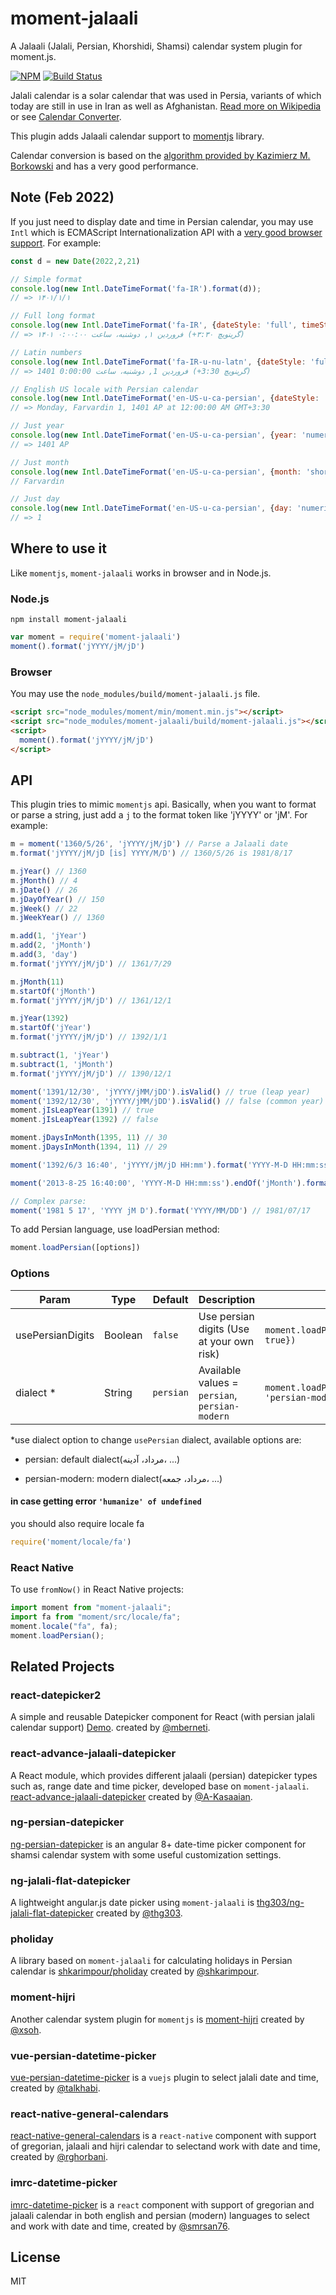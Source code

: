 # moment-jalaali

A Jalaali (Jalali, Persian, Khorshidi, Shamsi) calendar system plugin for moment.js.

[![NPM](https://img.shields.io/npm/v/moment-jalaali.svg)](https://www.npmjs.com/package/moment-jalaali)
[![Build Status](https://travis-ci.org/jalaali/moment-jalaali.png?branch=master)](https://travis-ci.org/jalaali/moment-jalaali)

Jalali calendar is a solar calendar that was used in Persia, variants of which today are still in use in Iran as well as Afghanistan. [Read more on Wikipedia](http://en.wikipedia.org/wiki/Jalali_calendar) or see [Calendar Converter](http://www.fourmilab.ch/documents/calendar/).

This plugin adds Jalaali calendar support to [momentjs](http://momentjs.com) library.

Calendar conversion is based on the [algorithm provided by Kazimierz M. Borkowski](http://www.astro.uni.torun.pl/~kb/Papers/EMP/PersianC-EMP.htm) and has a very good performance.

## Note (Feb 2022)

If you just need to display date and time in Persian calendar, you may use `Intl` which is ECMAScript Internationalization API with a [very good browser support](https://caniuse.com/mdn-javascript_builtins_intl_datetimeformat_format). For example:

```js
const d = new Date(2022,2,21)

// Simple format
console.log(new Intl.DateTimeFormat('fa-IR').format(d));
// => ۱۴۰۱/۱/۱

// Full long format
console.log(new Intl.DateTimeFormat('fa-IR', {dateStyle: 'full', timeStyle: 'long'}).format(d));
// => ۱۴۰۱ فروردین ۱, دوشنبه، ساعت ۰:۰۰:۰۰ (‎+۳:۳۰ گرینویچ)

// Latin numbers
console.log(new Intl.DateTimeFormat('fa-IR-u-nu-latn', {dateStyle: 'full', timeStyle: 'long'}).format(d));
// => 1401 فروردین 1, دوشنبه، ساعت 0:00:00 (‎+3:30 گرینویچ)

// English US locale with Persian calendar
console.log(new Intl.DateTimeFormat('en-US-u-ca-persian', {dateStyle: 'full', timeStyle: 'long'}).format(d));
// => Monday, Farvardin 1, 1401 AP at 12:00:00 AM GMT+3:30

// Just year
console.log(new Intl.DateTimeFormat('en-US-u-ca-persian', {year: 'numeric'}).format(d));
// => 1401 AP

// Just month
console.log(new Intl.DateTimeFormat('en-US-u-ca-persian', {month: 'short'}).format(d));
// Farvardin

// Just day
console.log(new Intl.DateTimeFormat('en-US-u-ca-persian', {day: 'numeric'}).format(d));
// => 1
```

## Where to use it

Like `momentjs`, `moment-jalaali` works in browser and in Node.js.

### Node.js

```shell
npm install moment-jalaali
```

```js
var moment = require('moment-jalaali')
moment().format('jYYYY/jM/jD')
```

### Browser

You may use the `node_modules/build/moment-jalaali.js` file.

```html
<script src="node_modules/moment/min/moment.min.js"></script>
<script src="node_modules/moment-jalaali/build/moment-jalaali.js"></script>
<script>
  moment().format('jYYYY/jM/jD')
</script>
```

## API

This plugin tries to mimic `momentjs` api. Basically, when you want to format or parse a string, just add a `j` to the format token like 'jYYYY' or 'jM'. For example:

```js
m = moment('1360/5/26', 'jYYYY/jM/jD') // Parse a Jalaali date
m.format('jYYYY/jM/jD [is] YYYY/M/D') // 1360/5/26 is 1981/8/17

m.jYear() // 1360
m.jMonth() // 4
m.jDate() // 26
m.jDayOfYear() // 150
m.jWeek() // 22
m.jWeekYear() // 1360

m.add(1, 'jYear')
m.add(2, 'jMonth')
m.add(3, 'day')
m.format('jYYYY/jM/jD') // 1361/7/29

m.jMonth(11)
m.startOf('jMonth')
m.format('jYYYY/jM/jD') // 1361/12/1

m.jYear(1392)
m.startOf('jYear')
m.format('jYYYY/jM/jD') // 1392/1/1

m.subtract(1, 'jYear')
m.subtract(1, 'jMonth')
m.format('jYYYY/jM/jD') // 1390/12/1

moment('1391/12/30', 'jYYYY/jMM/jDD').isValid() // true (leap year)
moment('1392/12/30', 'jYYYY/jMM/jDD').isValid() // false (common year)
moment.jIsLeapYear(1391) // true
moment.jIsLeapYear(1392) // false

moment.jDaysInMonth(1395, 11) // 30
moment.jDaysInMonth(1394, 11) // 29

moment('1392/6/3 16:40', 'jYYYY/jM/jD HH:mm').format('YYYY-M-D HH:mm:ss') // 2013-8-25 16:40:00

moment('2013-8-25 16:40:00', 'YYYY-M-D HH:mm:ss').endOf('jMonth').format('jYYYY/jM/jD HH:mm:ss') // 1392/6/31 23:59:59

// Complex parse:
moment('1981 5 17', 'YYYY jM D').format('YYYY/MM/DD') // 1981/07/17
```

To add Persian language, use loadPersian method:

```js
moment.loadPersian([options])
```

### Options

| Param            | Type    | Default   | Description                               | Example                                      |
| ---------------- | ------- | -------   | ----------------------------------------  | -------------------------------------------- |
| usePersianDigits | Boolean | `false`   | Use persian digits (Use at your own risk) | `moment.loadPersian({usePersianDigits: true})` |
| dialect *        | String  | `persian` | Available values = `persian`, `persian-modern` | `moment.loadPersian({dialect: 'persian-modern'})` |

*use dialect option to change `usePersian` dialect, available options are:

* persian: default dialect(مرداد، آدینه، ...)

* persian-modern: modern dialect(مرداد، جمعه، ...)

#### in case getting error `'humanize' of undefined`

you should also require locale fa

```js
require('moment/locale/fa')
```

### React Native

To use `fromNow()` in React Native projects:

```js
import moment from "moment-jalaali";
import fa from "moment/src/locale/fa";
moment.locale("fa", fa);
moment.loadPersian();
```

## Related Projects

### react-datepicker2

A simple and reusable Datepicker component for React (with persian jalali calendar support) [Demo](https://mberneti.github.io/react-datepicker2/).
created by [@mberneti](https://github.com/mberneti).

### react-advance-jalaali-datepicker

A React module, which provides different jalaali (persian) datepicker types such as, range date and time picker, developed base on `moment-jalaali`. [react-advance-jalaali-datepicker](https://github.com/A-Kasaaian/react-advance-jalaali-datepicker) created by [@A-Kasaaian](https://github.com/A-Kasaaian).

### ng-persian-datepicker

[ng-persian-datepicker](https://github.com/Saeed-Pooyanfar/ng-persian-datepicker) is an angular 8+ date-time picker component for shamsi calendar system with some useful customization settings.

### ng-jalali-flat-datepicker

A lightweight angular.js date picker using `moment-jalaali` is [thg303/ng-jalali-flat-datepicker](https://github.com/thg303/ng-jalali-flat-datepicker) created by [@thg303](https://github.com/thg303).

### pholiday

A library based on `moment-jalaali` for calculating holidays in Persian calendar is [shkarimpour/pholiday](https://github.com/shkarimpour/pholiday) created by [@shkarimpour](https://github.com/shkarimpour).

### moment-hijri

Another calendar system plugin for `momentjs` is [moment-hijri](https://github.com/xsoh/moment-hijri) created by [@xsoh](https://github.com/xsoh).

### vue-persian-datetime-picker

[vue-persian-datetime-picker](https://github.com/talkhabi/vue-persian-datetime-picker) is a `vuejs` plugin to select jalali date and time, created by [@talkhabi](https://github.com/talkhabi).

### react-native-general-calendars

[react-native-general-calendars](https://github.com/rghorbani/react-native-general-calendars) is a `react-native` component with support of gregorian, jalaali and hijri calendar to selectand work with date and time, created by [@rghorbani](https://github.com/rghorbani).

### imrc-datetime-picker

[imrc-datetime-picker](https://github.com/smrsan76/imrc-datetime-picker) is a `react` component with support of gregorian and jalaali calendar in both english and persian (modern) languages to select and work with date and time, created by [@smrsan76](https://github.com/smrsan76).

## License

MIT

